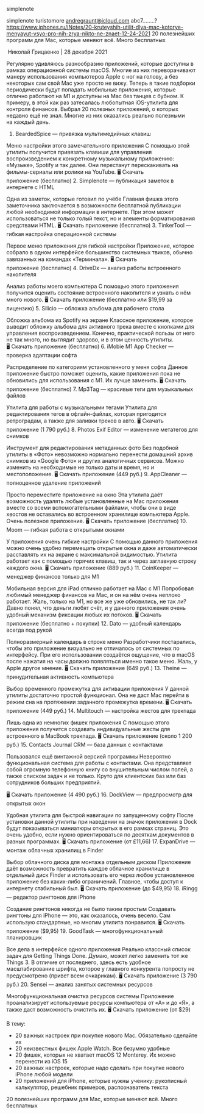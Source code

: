 
simplenote

simplenote
turistomore andregraunt@icloud.com
abc7...…..?
https://www.iphones.ru/iNotes/20-kruteyshih-utilit-dlya-mac-kotorye-menyayut-vsyo-pro-nih-zrya-nikto-ne-znaet-12-24-2021
20 полезнейших программ для Mac, которые меняют всё. Много бесплатных

 Николай Грицаенко | 28 декабря 2021


Регулярно удивляюсь разнообразию приложений, которые доступны в рамках операционной системы macOS. Многие из них переворачивают манеру использования компьютеров Apple с ног на голову, а без некоторых сам свой Mac уже просто не вижу.
Теперь в такие подборки периодически будут попадать мобильные приложения, которые отлично работают на M1 и доступны на Mac без танцев с бубном. К примеру, в этой как раз затесалась любопытная iOS-утилита для контроля финансов.
Выбрал 20 полезных приложений, о которых недавно ещё не знал. Многие из них оказались реально полезными на каждый день.
1. BeardedSpice — привязка мультимедийных клавиш

Меню настройки этого замечательного приложения
С помощью этой утилиты получится привязать клавиши для управления воспроизведением к конкретному музыкальному приложению: «Музыке», Spotify и так далее. Они перестанут перескакивать на фильмы-сериалы или ролики на YouTube.
🖥 Скачать приложение (бесплатно)
2. Simplenote — публикация заметок в интернете с HTML

Одна из заметок, которые готовил по учёбе
Главная фишка этого заметочника заключается в возможности бесплатной публикации любой необходимой информации в интернете. При этом может использоваться не только голый текст, но и элементы форматирования средствами HTML.
🖥 Скачать приложение (бесплатно)
3. TinkerTool — гибкая настройка операционной системы

Первое меню приложения для гибкой настройки
Приложение, которое собрало в одном интерфейсе большинство системных твиков, обычно завязанных на командах «Терминала».
🖥 Скачать приложение (бесплатно)
4. DriveDx — анализ работы встроенного накопителя

Анализ работы моего компьютера
С помощью этого приложения получится оценить состояние встроенного накопителя и узнать о нём много нового.
🖥 Скачать приложение (бесплатно или $19,99 за лицензию)
5. Silicio — обложка альбома для рабочего стола

Обложка альбома из Spotify на экране
Классное приложение, которое выводит обложку альбома для активного трека вместе с кнопками для управления воспроизведением. Конечно, практической пользы от него не так много, но выглядит здорово, и в этом ценность утилиты.
🖥 Скачать приложение (бесплатно)
6. iMobie M1 App Checker — проверка адаптации софта

Распределение по категориям установленного у меня софта
Данное приложение быстро поможет оценить, какие приложения пока не обновились для использования с M1. Их лучше заменить.
🖥 Скачать приложение (бесплатно)
7. Mp3Tag — красивые теги для музыкальных файлов

Утилита для работы с музыкальными тегами
Утилита для редактирования тегов в офлайн-файлах, которая пригодится ретроградам, а также для заливки треков в авто.
🖥 Скачать приложение (1 790 руб.)
8. Photos Exif Editor — изменение метатегов для снимков

Инструмент для редактирования метаданных фото
Без подобной утилиты в «Фото» невозможно нормально перенести домашний архив снимков из «Google Фото» и других аналогичных сервисов. Можно изменить на необходимые не только даты и время, но и местоположение.
🖥 Скачать приложение (449 руб.)
9. AppCleaner — полноценное удаление приложений

Просто переместите приложение на окно
Эта утилита даёт возможность удалять любые установленные на Mac приложения вместе со всеми вспомогательными файлами, чтобы они в виде хвостов не оставались во встроенном хранилище компьютера Apple. Очень полезное приложение.
🖥 Скачать приложение (бесплатно)
10. Moom — гибкая работа с открытыми окнами

У приложения очень гибкие настройки
С помощью данного приложения можно очень удобно перемещать открытые окна и даже автоматически расставлять их на экране с максимальной видимостью. Утилита работает как с помощью горячих клавиш, так и через заглавную строку каждого окна.
🖥 Скачать приложение (889 руб.)
11. CoinKeeper — менеджер финансов только для M1

Мобильная версия для iPad отлично работает на Mac с M1
Попробовал любимый менеджер финансов на Mac, и он на нём очень неплохо работает. Жаль, только на M1, но все же уже обновились, не так ли? Давно понял, что деньги любят счёт, и у данного приложения очень удобный механизм фиксации любых их потоков.
🖥 Скачать приложение (бесплатно + покупки)
12. Dato — удобный календарь всегда под рукой

Полноразмерный календарь в строке меню
Разработчики постарались, чтобы это приложение визуально не отличалось от системных по интерфейсу. При его использовании создаётся ощущение, что в macOS после нажатия на часы должно появляться именно такое меню. Жаль, у Apple другое мнение.
🖥 Скачать приложение (649 руб.)
13. Theine — принудительная активность компьютера

Выбор временного промежутка для активации приложения
У данной утилиты достаточно простой функционал. Она не даст Mac перейти в режим сна на протяжении заданного промежутка времени.
🖥 Скачать приложение (449 руб.)
14. Multitouch — настройка жестов для трекпада

Лишь одна из немногих фишек приложения
С помощью этого приложения получится создавать индивидуальные жесты для встроенного в MacBook трекпада.
🖥 Скачать приложение (около 1 200 руб.)
15. Contacts Journal CRM — база данных с контактами

Пользовался ещё винтажной версией программы
Невероятно функциональная система для работы с контактами. Она представляет собой огромную телефонную книгу cо внушительным числом полей, а также списком задач и не только. Круто для клиентских баз или баз сотрудников больших предприятий.




🖥 Скачать приложение (4 490 руб.)
16. DockView — предпросмотр для открытых окон

Удобная утилита для быстрой навигации по запущенному софту
После установки данной утилиты при наведении на значок приложения в Dock будут показываться миниатюры открытых в его рамках страниц. Это очень удобно, если нужно ориентироваться по десяткам документов в разных программах.
🖥 Скачать приложение (от £11,66)
17. ExpanDrive — монтаж облачных хранилищ в Finder

Выбор облачного диска для монтажа отдельным диском
Приложение даёт возможность превратить каждое облачное хранилище в отдельный диск Finder и использовать его через любое установленное приложение без каких-либо ограничений. Главное, чтобы доступ к интернету стабильный был.
🖥 Скачать приложение (до $49,95)
18. iRingg — редактор рингтонов для iPhone

Создание рингтонов никогда не было таким простым
Создавать рингтоны для iPhone — это, как оказалось, очень весело. Сам использую стандартные, но многим утилита понравится.
🖥 Скачать приложение ($9,95)
19. GoodTask — многофункциональный планировщик

Все дела в интерфейсе одного приложения
Реально классный список задач для Getting Things Done. Думаю, может легко заменить тот же Things 3. В отличие от последнего, здесь есть удобное масштабирование шрифта, которое у главного конкурента попросту не предусмотрено (привет всем очкарикам).
🖥 Скачать приложение (3 790 руб.)
20. Sensei — анализ занятых системных ресурсов

Многофункциональная очистка ресурсов системы
Приложение проанализирует используемые ресурсы компьютера от «А» и до «Я», а также даст возможность очистить их.
🖥 Скачать приложение (от $29)

В тему:

* 20 важных настроек при покупке нового Mac. Обязательно сделайте их
* 20 неизвестных фишек Apple Watch. Все безумно удобные
* 20 фишек, которых не хватает macOS 12 Monterey. Их можно перенести из iOS 15
* 20 важных настроек, которые надо сделать при покупке нового iPhone любой модели
* 20 приложений для iPhone, которые нужны ученику: рукописный калькулятор, решебник примеров, распознаватель текста


20 полезнейших программ для Mac, которые меняют всё. Много бесплатных


